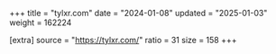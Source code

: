 +++
title = "tylxr.com"
date = "2024-01-08"
updated = "2025-01-03"
weight = 162224

[extra]
source = "https://tylxr.com/"
ratio = 31
size = 158
+++
